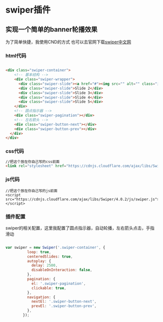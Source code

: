 # swiper插件

## 实现一个简单的banner轮播效果

为了简单快捷，我使用CND的方式
也可以去官网下载[swiper中文网](https://www.swiper.com.cn/)
### html代码

```html

<div class="swiper-container">
	<!-- 基本结构 -->
    <div class="swiper-wrapper">
      <div class="swiper-slide"><a href="#"><img src="" alt="" class="img-responsive"></a></div>
      <div class="swiper-slide">Slide 2</div>
      <div class="swiper-slide">Slide 3</div>
      <div class="swiper-slide">Slide 4</div>
      <div class="swiper-slide">Slide 5</div>
    </div>
    <!-- 圆点指示器 -->
    <div class="swiper-pagination"></div>
    <!-- 左右箭头 -->
    <div class="swiper-button-next"></div>
    <div class="swiper-button-prev"></div>
  </div>
</div>
```

### css代码
```html
//把这个放在你自己写的css前面
<link rel="stylesheet" href="https://cdnjs.cloudflare.com/ajax/libs/Swiper/4.0.2/css/swiper.css">
```
### js代码

```hmtl
//把这个放在你自己写的js前面
<script src="https://cdnjs.cloudflare.com/ajax/libs/Swiper/4.0.2/js/swiper.js"></script>
```
### 插件配置

swiper的相关配置，这里我配置了圆点指示器，自动轮播，左右箭头点击，手指滑动
```js

var swiper = new Swiper('.swiper-container', {
		  loop: true,
		  centeredSlides: true,
		  autoplay: {
		    delay: 2500,
		    disableOnInteraction: false,
		  },
		  pagination: {
		    el: '.swiper-pagination',
		    clickable: true,
		  },
		  navigation: {
		    nextEl: '.swiper-button-next',
		    prevEl: '.swiper-button-prev',
		  },
		});
```